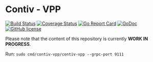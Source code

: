 # Contiv - VPP

[![Build Status](https://travis-ci.org/contiv/contiv-vpp.svg?branch=master)](https://travis-ci.org/contiv/contiv-vpp)
[![Coverage Status](https://coveralls.io/repos/github/contiv/contiv-vpp/badge.svg?branch=master)](https://coveralls.io/github/contiv/contiv-vpp?branch=master)
[![Go Report Card](https://goreportcard.com/badge/github.com/contiv/contiv-vpp)](https://goreportcard.com/report/github.com/contiv/contiv-vpp)
[![GoDoc](https://godoc.org/github.com/contiv/contiv-vpp?status.svg)](https://godoc.org/github.com/contiv/contiv-vpp)
[![GitHub license](https://img.shields.io/badge/license-Apache%20license%202.0-blue.svg)](https://github.com/contiv/contiv-vpp/blob/master/LICENSE)

Please note that the content of this repository is currently **WORK IN PROGRESS**.


Run:
`sudo cmd/contiv-vpp/contiv-vpp --grpc-port 9111`